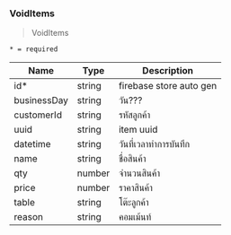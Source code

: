 ### VoidItems
>VoidItems

`* = required`

| Name | Type | Description
| ----|----|----------- 
id\* | string |  firebase store auto gen    
businessDay | string | วัน???  
customerId | string | รหัสลูกค้า
uuid | string | item uuid
datetime| string | วันที่เวลาทำการบันทึก
name | string | ชื่อสินค้า
qty | number | จำนวนสินค้า
price | number |  ราคาสินค้า
table | string | โต๊ะลูกค้า
reason | string |  คอมเม้นท์